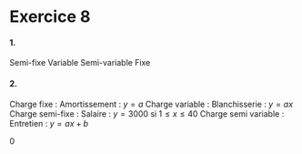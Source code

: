 # Exercice 8
#### 1.
Semi-fixe
Variable
Semi-variable
Fixe

#### 2.
Charge fixe : Amortissement : $y = a$
Charge variable : Blanchisserie : $y = ax$
Charge semi-fixe : Salaire : $y= 3000$ si $1 \leq x \leq 40$
Charge semi variable : Entretien : $y = ax+b$

0